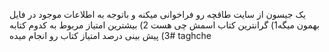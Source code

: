 یک جیسون از سایت طاقچه رو فراخوانی میکنه و باتوجه به اطلاعات موجود در فایل بهمون میگه1) گرانترین کتاب اسمش چی هست 2) بیشترین امتیاز مربوط به کدوم کتابه 3) پیش بینی درصد امتیاز کتاب رو انجام میده# taghche

